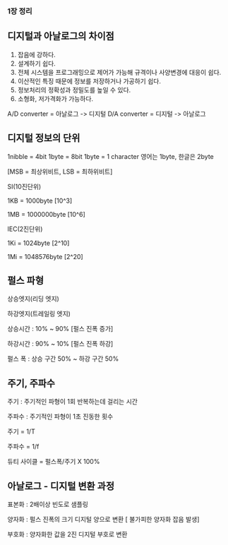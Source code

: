### 1장 정리

## 디지털과 아날로그의 차이점

1. 잡음에 강하다.
2. 설계하기 쉽다.
3. 전체 시스템을 프로그래밍으로 제어가 가능해 규격이나 사양변경에 대응이 쉽다.
4. 이산적인 특징 때문에 정보를 저장하거나 가공하기 쉽다.
5. 정보처리의 정확성과 정밀도를 높일 수 있다.
6. 소형화, 저가격화가 가능하다.

A/D converter = 아날로그 -> 디지털
D/A converter = 디지털 -> 아날로그

## 디지털 정보의 단위
1nibble = 4bit
1byte   = 8bit
1byte   = 1 character
영어는 1byte, 한글은 2byte

[MSB = 최상위비트, LSB = 최하위비트]


SI(10진단위)

1KB = 1000byte    [10^3]

1MB = 1000000byte [10^6]

IEC(2진단위)

1Ki = 1024byte    [2^10]

1Mi = 1048576byte [2^20]

## 펄스 파형

상승엣지(리딩 엣지)

하강엣지(트레일링 엣지)

상승시간 : 10% ~ 90%  [펄스 진폭 증가]

하강시간 : 90% ~ 10%  [펄스 진폭 하강]

펄스 폭 : 상승 구간 50% ~ 하강 구간 50% 

## 주기, 주파수

주기 : 주기적인 파형이 1회 반복하는데 걸리는 시간

주파수 : 주기적인 파형이 1초 진동한 횟수

주기 = 1/T

주파수 = 1/f

듀티 사이클 = 펄스폭/주기 X 100%

## 아날로그 - 디지털 변환 과정

표본화 : 2배이상 빈도로 샘플링 

양자화 : 펄스 진폭의 크기 디지털 양으로 변환 [ 불가피한 양자화 잡음 발생]

부호화 : 양자화한 값을 2진 디지털 부호로 변환



